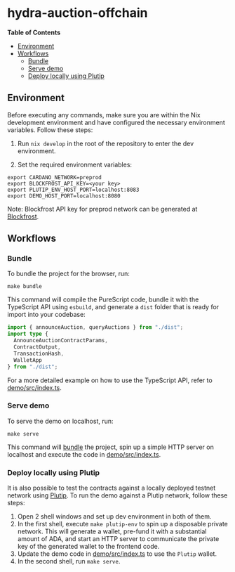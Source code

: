 # hydra-auction-offchain

<!-- START doctoc generated TOC please keep comment here to allow auto update -->
<!-- DON'T EDIT THIS SECTION, INSTEAD RE-RUN doctoc TO UPDATE -->
**Table of Contents**

- [Environment](#environment)
- [Workflows](#workflows)
  - [Bundle](#bundle)
  - [Serve demo](#serve-demo)
  - [Deploy locally using Plutip](#deploy-locally-using-plutip)

<!-- END doctoc generated TOC please keep comment here to allow auto update -->

## Environment

Before executing any commands, make sure you are within the Nix development 
environment and have configured the necessary environment variables. 
Follow these steps:

1. Run `nix develop` in the root of the repository to enter the dev environment.

2. Set the required environment variables:

```shell
export CARDANO_NETWORK=preprod
export BLOCKFROST_API_KEY=<your key>
export PLUTIP_ENV_HOST_PORT=localhost:8083 
export DEMO_HOST_PORT=localhost:8080
```

Note: Blockfrost API key for preprod network can be generated at 
[Blockfrost](https://blockfrost.io/).

## Workflows

### Bundle

To bundle the project for the browser, run:

```
make bundle
```

This command will compile the PureScript code, bundle it with the TypeScript API
using `esbuild`, and generate a `dist` folder that is ready for import into your
codebase:

```TypeScript
import { announceAuction, queryAuctions } from "./dist";
import type {
  AnnounceAuctionContractParams,
  ContractOutput,
  TransactionHash,
  WalletApp
} from "./dist";
```

For a more detailed example on how to use the TypeScript API, refer to 
[demo/src/index.ts](./demo/src/index.ts).

### Serve demo

To serve the demo on localhost, run:

```
make serve
```

This command will [bundle](#bundle) the project, spin up a simple HTTP server on localhost
and execute the code in [demo/src/index.ts](./demo/src/index.ts).

### Deploy locally using Plutip

It is also possible to test the contracts against a locally deployed testnet
network using [Plutip](https://github.com/mlabs-haskell/plutip). To run the demo
against a Plutip network, follow these steps:

1. Open 2 shell windows and set up dev environment in both of them.
2. In the first shell, execute `make plutip-env` to spin up a disposable private 
network. This will generate a wallet, pre-fund it with a substantial amount of
ADA, and start an HTTP server to communicate the private key of the generated 
wallet to the frontend code.
3. Update the demo code in [demo/src/index.ts](./demo/src/index.ts) to use the
`Plutip` wallet.
4. In the second shell, run `make serve`.
